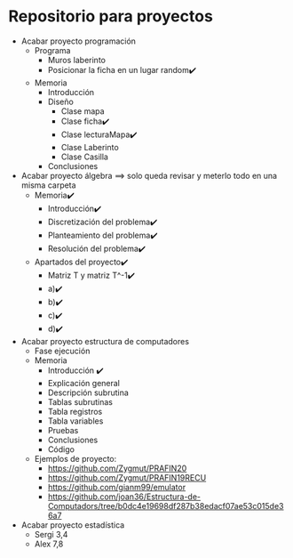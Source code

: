 # Repositorio para proyectos
- Acabar proyecto programación
   - Programa
      - Muros laberinto
      - Posicionar la ficha en un lugar random✔️
   - Memoria
      - Introducción 
      - Diseño
         - Clase mapa
         - Clase ficha✔️
         - Clase lecturaMapa✔️
         - Clase Laberinto
         - Clase Casilla
      - Conclusiones
- Acabar proyecto álgebra ==> solo queda revisar y meterlo todo en una misma carpeta
   - Memoria✔️
      - Introducción✔️
      - Discretización del problema✔️
      - Planteamiento del problema✔️
      - Resolución del problema✔️
   - Apartados del proyecto✔️
      - Matriz T y matriz T^-1✔️
      - a)✔️
      - b)✔️
      - c)✔️
      - d)✔️
- Acabar proyecto estructura de computadores
   - Fase ejecución
   - Memoria
      - Introducción ✔️
      - Explicación general
      - Descripción subrutina
      - Tablas subrutinas
      - Tabla registros
      - Tabla variables
      - Pruebas
      - Conclusiones
      - Código
   - Ejemplos de proyecto: 
      - https://github.com/Zygmut/PRAFIN20
      - https://github.com/Zygmut/PRAFIN19RECU
      - https://github.com/gianm99/emulator
      - https://github.com/joan36/Estructura-de-Computadors/tree/b0dc4e19698df287b38edacf07ae53c015de36a7
- Acabar proyecto estadística
   - Sergi 3,4
   - Alex 7,8
